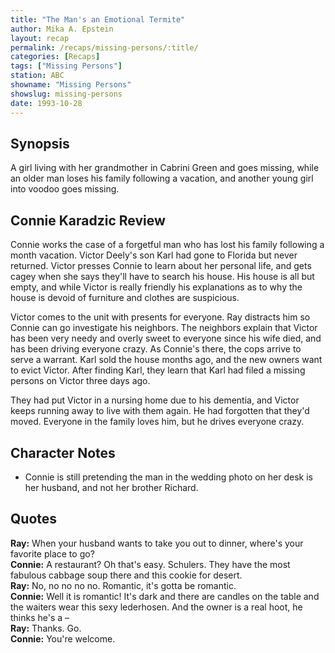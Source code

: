 ```yaml
---
title: "The Man's an Emotional Termite"
author: Mika A. Epstein
layout: recap
permalink: /recaps/missing-persons/:title/
categories: [Recaps]
tags: ["Missing Persons"]
station: ABC
showname: "Missing Persons"
showslug: missing-persons
date: 1993-10-28
---
```


## Synopsis

A girl living with her grandmother in Cabrini Green and goes missing, while an older man loses his family following a vacation, and another young girl into voodoo goes missing.

## Connie Karadzic Review

Connie works the case of a forgetful man who has lost his family following a month vacation. Victor Deely's son Karl had gone to Florida but never returned. Victor presses Connie to learn about her personal life, and gets cagey when she says they'll have to search his house. His house is all but empty, and while Victor is really friendly his explanations as to why the house is devoid of furniture and clothes are suspicious.

Victor comes to the unit with presents for everyone. Ray distracts him so Connie can go investigate his neighbors. The neighbors explain that Victor has been very needy and overly sweet to everyone since his wife died, and has been driving everyone crazy. As Connie's there, the cops arrive to serve a warrant. Karl sold the house months ago, and the new owners want to evict Victor. After finding Karl, they learn that Karl had filed a missing persons on Victor three days ago.

They had put Victor in a nursing home due to his dementia, and Victor keeps running away to live with them again. He had forgotten that they'd moved. Everyone in the family loves him, but he drives everyone crazy.

## Character Notes

* Connie is still pretending the man in the wedding photo on her desk is her husband, and not her brother Richard.

## Quotes

**Ray:** When your husband wants to take you out to dinner, where's your favorite place to go?  
**Connie:** A restaurant? Oh that's easy. Schulers. They have the most fabulous cabbage soup there and this cookie for desert.  
**Ray:** No, no no no no. Romantic, it's gotta be romantic.  
**Connie:** Well it is romantic! It's dark and there are candles on the table and the waiters wear this sexy lederhosen. And the owner is a real hoot, he thinks he's a &#8211;  
**Ray:** Thanks. Go.  
**Connie:** You're welcome.

